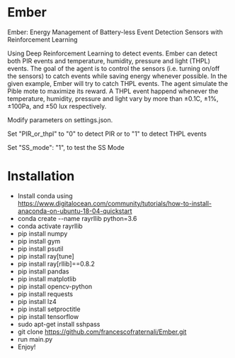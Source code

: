 # Ember
Ember: Energy Management of Battery-less Event Detection Sensors with Reinforcement Learning

Using Deep Reinforcement Learning to detect events. Ember can detect both PIR events and temperature, humidity, pressure and light (THPL) events. The goal of the agent is to control the sensors (i.e. turning on/off the sensors) to catch events while saving energy whenever possible. In the given example, Ember will try to catch THPL events. The agent simulate the Pible mote to maximize its reward. A THPL event happend whenever the temperature, humidity, pressure and light vary by more than ±0.1C, ±1%, ±100Pa, and ±50 lux respectively.

Modify parameters on settings.json.

Set "PIR_or_thpl" to "0" to detect PIR or to "1" to detect THPL events

Set "SS_mode": "1", to test the SS Mode

# Installation
- Install conda using https://www.digitalocean.com/community/tutorials/how-to-install-anaconda-on-ubuntu-18-04-quickstart
- conda create --name rayrllib python=3.6
- conda activate rayrllib
- pip install numpy
- pip install gym
- pip install psutil
- pip install ray[tune]
- pip install ray[rllib]==0.8.2
- pip install pandas
- pip install matplotlib
- pip install opencv-python
- pip install requests
- pip install lz4
- pip install setproctitle
- pip install tensorflow
- sudo apt-get install sshpass
- git clone https://github.com/francescofraternali/Ember.git
- run main.py
- Enjoy!

